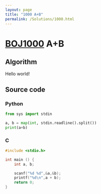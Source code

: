 ```yaml
---
layout: page
title: "1000 A+B"
permalink: /Solutions/1000.html
---
```

# [BOJ1000](https://www.acmicpc.net/problem/1000) A+B
## Algorithm
Hello world!

## Source code
### Python
```python
from sys import stdin

a, b = map(int, stdin.readline().split())
print(a+b)
```

### C
```c
#include <stdio.h>

int main () {
	int a, b;

	scanf("%d %d",&a,&b);
	printf("%d\n",a + b);
	return 0;
}
```
